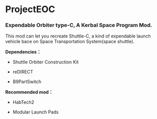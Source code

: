 # ProjectEOC

### Expendable Orbiter type-C, A Kerbal Space Program Mod.


This mod can let you recreate Shuttle-C, a kind of expendable launch vehicle bace on Space Transportation System(space shuttle).



**Dependencies：**

+ Shuttle Orbiter Construction Kit

+ reDIRECT

+ B9PartSwitch

**Recommended mod：**

+ HabTech2

+ Modular Launch Pads
